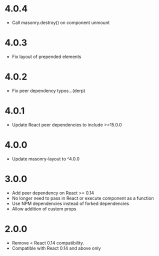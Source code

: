 4.0.4
=====
- Call masonry.destroy() on component unmount

4.0.3
=====
- Fix layout of prepended elements

4.0.2
=====
- Fix peer dependency typos...(derp)

4.0.1
=====
- Update React peer dependencies to include >=15.0.0

4.0.0
=====
- Update masonry-layout to ^4.0.0

3.0.0
=====
- Add peer dependency on React >= 0.14
- No longer need to pass in React or execute component as a function
- Use NPM dependencies instead of forked dependencies
- Allow addition of custom props

2.0.0
=====
- Remove < React 0.14 compatibility.
- Compatible with React 0.14 and above only
